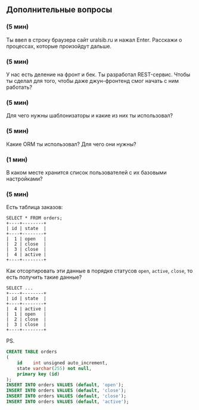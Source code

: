 ## Дополнительные вопросы

### (5 мин)

Ты ввел в строку браузера сайт uralsib.ru и нажал Enter. Расскажи о процессах, которые произойдут дальше.

### (5 мин)

У нас есть деление на фронт и бек. Ты разработал REST-сервис. Чтобы ты сделал для того, чтобы даже джун-фронтенд смог
начать с ним работать?

### (5 мин)

Для чего нужны шаблонизаторы и какие из них ты использовал?

### (5 мин)

Какие ORM ты использовал? Для чего они нужны?

### (1 мин)

В каком месте хранится список пользователей с их базовыми настройками?

### (5 мин)

Есть таблица заказов:

```
SELECT * FROM orders;
+----+--------+
| id | state  |
+----+--------+
|  1 | open   |
|  2 | close  |
|  3 | close  |
|  4 | active |
+----+--------+
```

Как отсортировать эти данные в порядке статусов `open`, `active`, `close`, то есть получить такие данные?

```
SELECT ...
+----+--------+
| id | state  |
+----+--------+
|  4 | active |
|  1 | open   |
|  2 | close  |
|  3 | close  |
+----+--------+
```

PS.

```sql
CREATE TABLE orders
(
    id    int unsigned auto_increment,
    state varchar(255) not null,
    primary key (id)
);
INSERT INTO orders VALUES (default, 'open');
INSERT INTO orders VALUES (default, 'close');
INSERT INTO orders VALUES (default, 'close');
INSERT INTO orders VALUES (default, 'active');
```